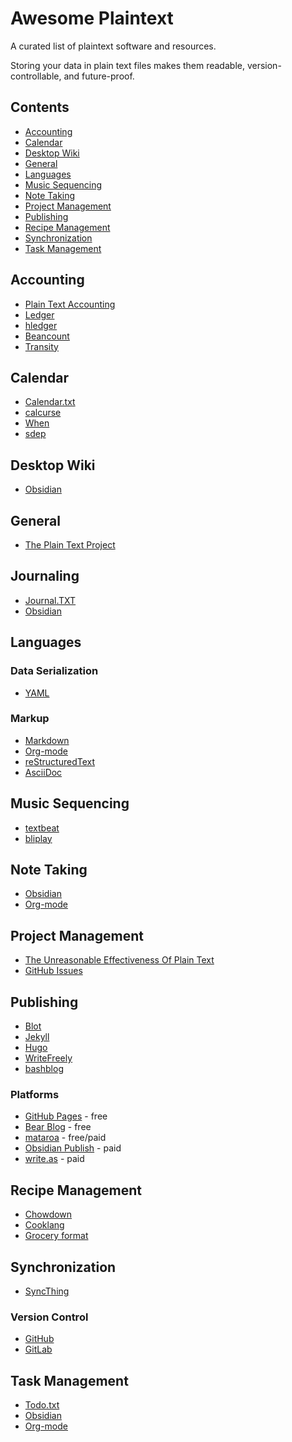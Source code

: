 # Awesome Plaintext

A curated list of plaintext software and resources.

Storing your data in plain text files makes them readable, version-controllable, and future-proof.

## Contents

- [Accounting](#accounting)
- [Calendar](#calendar)
- [Desktop Wiki](#desktop-wiki)
- [General](#general)
- [Languages](#languages)
- [Music Sequencing](#music-sequencing)
- [Note Taking](#note-taking)
- [Project Management](#project-management)
- [Publishing](#publishing)
- [Recipe Management](#recipe-management)
- [Synchronization](#synchronization)
- [Task Management](#task-management)

## Accounting

- [Plain Text Accounting](https://plaintextaccounting.org/)
- [Ledger](https://ledger-cli.org/)
- [hledger](https://hledger.org/)
- [Beancount](https://beancount.github.io/)
- [Transity](https://github.com/feramhq/transity)

## Calendar

- [Calendar.txt](https://terokarvinen.com/2021/calendar-txt/)
- [calcurse](https://calcurse.org/)
- [When](https://www.lightandmatter.com/when/when.html)
- [sdep](https://git.tronto.net/sdep/file/README.md.html)

## Desktop Wiki

- [Obsidian](https://obsidian.md/)

## General

- [The Plain Text Project](https://plaintextproject.online/)

## Journaling

- [Journal.TXT](https://journaltxt.github.io/)
- [Obsidian](https://obsidian.md/)

## Languages

### Data Serialization

- [YAML](https://yaml.org/)

### Markup

- [Markdown](https://www.markdownguide.org/)
- [Org-mode](https://orgmode.org/)
- [reStructuredText](https://docutils.sourceforge.io/rst.html)
- [AsciiDoc](https://asciidoc.org/)

## Music Sequencing

- [textbeat](https://github.com/flipcoder/textbeat)
- [bliplay](https://github.com/detomon/bliplay)

## Note Taking

- [Obsidian](https://obsidian.md/)
- [Org-mode](https://orgmode.org/)

## Project Management

- [The Unreasonable Effectiveness Of Plain Text](https://www.youtube.com/watch?v=WgV6M1LyfNY)
- [GitHub Issues](https://github.com/features/issues)

## Publishing

- [Blot](https://blot.im/)
- [Jekyll](https://jekyllrb.com/)
- [Hugo](https://gohugo.io/)
- [WriteFreely](https://writefreely.org/)
- [bashblog](https://github.com/cfenollosa/bashblog)

### Platforms

- [GitHub Pages](https://pages.github.com/) - free
- [Bear Blog](https://bearblog.dev/) - free
- [mataroa](https://mataroa.blog/) - free/paid
- [Obsidian Publish](https://obsidian.md/publish) - paid
- [write.as](https://write.as/) - paid

## Recipe Management

- [Chowdown](https://chowdown.io/)
- [Cooklang](https://cooklang.org/)
- [Grocery format](https://github.com/cnstoll/Grocery-Recipe-Format)

## Synchronization

- [SyncThing](https://syncthing.net/)

### Version Control

- [GitHub](https://github.com/)
- [GitLab](https://gitlab.com/)

## Task Management

- [Todo.txt](http://todotxt.org/)
- [Obsidian](https://obsidian.md/)
- [Org-mode](https://orgmode.org/)
